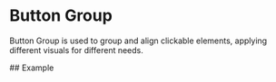 <script setup>
  import Vue from './vue.md';
  import Elements from './elements.md';
  import Usage from './usage.md';
</script>

# Button Group

Button Group is used to group and align clickable elements, applying different visuals for different needs.

<components-status vue='released' />
## Example

<theme-switcher />

<buttongroup-example />

<tabs-content> 
  <template #usage>
    <usage />
  </template>
  <template #react>
  </template>
  <template #vue>
    <vue />
  </template>
  <template #elements>
  </template>
</tabs-content>
